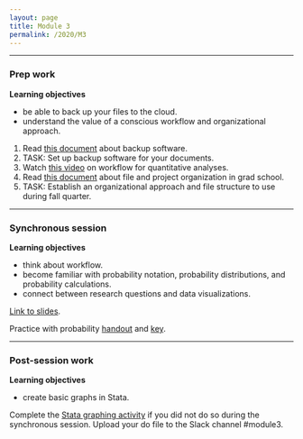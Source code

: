 ```yaml
---
layout: page
title: Module 3
permalink: /2020/M3
---
```


---
### Prep work
**Learning objectives**
- be able to back up your files to the cloud.
- understand the value of a conscious workflow and organizational approach.

1. Read [this document](https://docs.google.com/document/d/1oBpY5BWkjuxSW8TAqP4_l9XKiXcuGVQAS2v6RC9ZpVI/edit#) about backup software.
2. TASK: Set up backup software for your documents.
3. Watch [this video](https://youtu.be/9aHG95INd4c) on workflow for quantitative analyses.
4. Read [this document](https://docs.google.com/document/d/1lAz4i2DrRR5UKK4QOiD-4wDgOFeZbc2ZrTFMgbBHzc8/edit#) about file and project organization in grad school.
5. TASK: Establish an organizational approach and file structure to use during fall quarter.

---
### Synchronous session
**Learning objectives**
- think about workflow.
- become familiar with probability notation, probability distributions, and probability calculations.
- connect between research questions and data visualizations.

[Link to slides](https://drive.google.com/file/d/1F8DK00TuJ4TTn2JrnNpxYir4_WTrgV68/view?usp=sharing).

Practice with probability [handout](https://docs.google.com/document/d/18amNqtzew0dwepBQEtPriGi-gkb1A7tZUN7qEf6FGbo/edit) and [key](https://drive.google.com/file/d/1Yb60v1vutWEn1QrD6t7Pko80nHhTkdCv/view?usp=sharing). 


---
### Post-session work
**Learning objectives**
- create basic graphs in Stata.

Complete the [Stata graphing activity](https://docs.google.com/document/d/1TjLKavotPRoCqVi8z66ktLYeMEGBDOQ9XbQ8S0xY78Y/edit?usp=sharing) if you did not do so during the synchronous session. Upload your do file to the Slack channel #module3.